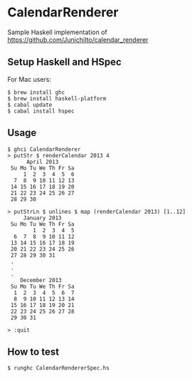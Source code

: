 # CalendarRenderer

Sample Haskell implementation of https://github.com/JunichiIto/calendar_renderer

## Setup Haskell and HSpec

For Mac users:

````
$ brew install ghc
$ brew install haskell-platform
$ cabal update
$ cabal install hspec
````

## Usage

````
$ ghci CalendarRenderer
> putStr $ renderCalendar 2013 4
      April 2013     
 Su Mo Tu We Th Fr Sa
     1  2  3  4  5  6
  7  8  9 10 11 12 13
 14 15 16 17 18 19 20
 21 22 23 24 25 26 27
 28 29 30

> putStrLn $ unlines $ map (renderCalendar 2013) [1..12]
     January 2013    
 Su Mo Tu We Th Fr Sa
        1  2  3  4  5
  6  7  8  9 10 11 12
 13 14 15 16 17 18 19
 20 21 22 23 24 25 26
 27 28 29 30 31
 .
 .
 .
    December 2013    
 Su Mo Tu We Th Fr Sa
  1  2  3  4  5  6  7
  8  9 10 11 12 13 14
 15 16 17 18 19 20 21
 22 23 24 25 26 27 28
 29 30 31

> :quit
````

## How to test

````
$ runghc CalendarRendererSpec.hs
````
